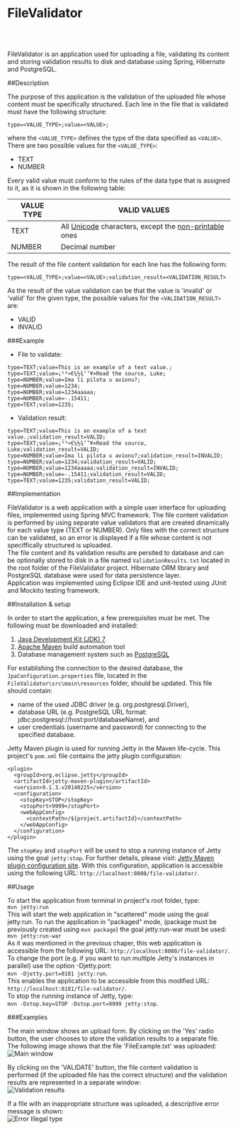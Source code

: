FileValidator
=============
<br></br> 

FileValidator is an application used for uploading a file, validating its content and storing validation results to disk and database using Spring, Hibernate and PostgreSQL.


##Description
<p></p> 

The purpose of this application is the validation of the uploaded file whose content must be specifically structured. 
Each line in the file that is validated must have the following structure:
```
type=<VALUE_TYPE>;value=<VALUE>;
```
where the ```<VALUE_TYPE>``` defines the type of the data specified as ```<VALUE>```. There are two possible values for the  ```<VALUE_TYPE>```:  
* TEXT  
* NUMBER

Every valid value must conform to the rules of the data type that is assigned to it, as it is shown in the following table:  

| VALUE TYPE    | VALID VALUES     |
| ------------- | -----------------|
| TEXT          | All [Unicode][1] characters, except the [non-printable][2] ones  |
| NUMBER        | Decimal number   |
<p></p> 

The result of the file content vaildation for each line has the following form:
```
type=<VALUE_TYPE>;value=<VALUE>;validation_result=<VALIDATION_RESULT>
```
As the result of the value validation can be that the value is 'invalid' or 'valid' for the given type, the possible values for the ```<VALIDATION_RESULT>``` are:
* VALID 
* INVALID  

###Example
<p></p>

* File to validate:  
```
type=TEXT;value=This is an example of a text value.;  
type=TEXT;value=¡²³¤€¼½¾‘’¥×Read the source, Luke;  
type=NUMBER;value=Ima li pilota u avionu?;  
type=NUMBER;value=1234;  
type=NUMBER;value=1234aaaaa;  
type=NUMBER;value=-.15411;  
type=TEXT;value=1235;  
```
* Validation result:  
```
type=TEXT;value=This is an example of a text value.;validation_result=VALID;
type=TEXT;value=¡²³¤€¼½¾‘’¥×Read the source, Luke;validation_result=VALID;
type=NUMBER;value=Ima li pilota u avionu?;validation_result=INVALID;
type=NUMBER;value=1234;validation_result=VALID;
type=NUMBER;value=1234aaaaa;validation_result=INVALID;
type=NUMBER;value=-.15411;validation_result=VALID;
type=TEXT;value=1235;validation_result=VALID; 
```

##Implementation
<p></p>

FileValidator is a web application with a simple user interface for uploading files, implemented using Spring MVC framework. The file content validation is performed by using separate value validators that are created dinamically for each value type (TEXT or NUMBER). Only files with the correct structure can be validated, so an error is displayed if a file whose content is not speciffically structured is uploaded.  
The file content and its validation results are persited to database and can be optionally stored to disk in a file named     ```ValidationResults.txt``` located in the root folder of the FileValidator project. Hibernate ORM library and PostgreSQL database were used for data persistence layer.  
Application was implemented using Eclipse IDE and unit-tested using JUnit and Mockito testing framework.  

##Installation & setup
<p></p>

In order to start the application, a few prerequisites must be met. The following must be downloaded and installed:  
1. [Java Development Kit (JDK) 7][3]  
2. [Apache Maven][4] build automation tool  
3. Database management system such as [PostgreSQL][5]  

For establishing the connection to the desired database, the ```JpaConfiguration.properties``` file, located in the ```FileValidator\src\main\resources``` folder, should be updated. This file should contain:
* name of the used JDBC driver (e.g. org.postgresql.Driver), 
* database URL (e.g. PostgreSQL URL format: jdbc:postgresql://host:port/databaseName), and
* user credentials (username and password) for connecting to the specified database.  

Jetty Maven plugin is used for running Jetty in the Maven life-cycle. This project's ```pom.xml``` file contains the jetty plugin configuration:
```
<plugin>
  <groupId>org.eclipse.jetty</groupId>
  <artifactId>jetty-maven-plugin</artifactId>
  <version>9.1.3.v20140225</version>
  <configuration>
    <stopKey>STOP</stopKey>
    <stopPort>9999</stopPort>
    <webAppConfig>
      <contextPath>/${project.artifactId}</contextPath>
    </webAppConfig>
  </configuration>
</plugin>
```
The ```stopKey``` and ```stopPort``` will be used to stop a running instance of Jetty using the goal ```jetty:stop```. For further details, please visit: [Jetty Maven plugin configuration site][6]. With this configuration, application is accessible using the following URL: ```http://localhost:8080/file-validator/```.   

##Usage
<p></p>

To start the application from terminal in project's root folder, type:  
```mvn jetty:run```  
This will start the web application in "scattered" mode using the goal jetty:run.
To run the application in "packaged" mode, (package must be previously created using ```mvn package```) the goal jetty:run-war must be used:  
```mvn jetty:run-war```  
As it was mentioned in the previous chaper, this web application is accessible from the following URL: ```http://localhost:8080/file-validator/```.  
To change the port (e.g. if you want to run multiple Jetty's instances in parallel) use the option -Djetty.port:  
```mvn -Djetty.port=8181 jetty:run```.   
This enables the application to be accessible from this modified URL: ```http://localhost:8181/file-validator/```.  
To stop the running instance of Jetty, type:  
```mvn -Dstop.key=STOP -Dstop.port=9999 jetty:stop```.  

###Examples
<p></p>

The main window shows an upload form. By clicking on the 'Yes' radio button, the user chooses to store the validation results to a separate file. The following image shows that the file 'FileExample.txt' was uploaded:  
![Main window](https://raw.githubusercontent.com/lzadrija/FileValidator/master/ApplicationSnapshots/MainForm.jpg)  

By clicking on the 'VALIDATE' button, the file content validation is performed (if the uploaded file has the correct structure) and the validation results are represented in a separate window:   
![Validation results](https://raw.githubusercontent.com/lzadrija/FileValidator/master/ApplicationSnapshots/ValidationResults.jpg)

If a file with an inappropriate structure was uploaded, a descriptive error message is shown:   
![Error Illegal type](https://raw.githubusercontent.com/lzadrija/FileValidator/master/ApplicationSnapshots/IllegalType.jpg)

[1]: http://en.wikipedia.org/wiki/List_of_Unicode_characters        "List of unicode characters"
[2]: http://web.itu.edu.tr/~sgunduz/courses/mikroisl/ascii.html        "List of non printable ASCII characters"
[3]: http://www.oracle.com/technetwork/java/javase/downloads/       "Java download"
[4]: http://maven.apache.org/download.cgi       "Maven download"
[5]: http://www.postgresql.org/download/        "PostgreSQL download"
[6]: http://www.eclipse.org/jetty/documentation/current/jetty-maven-plugin.html     "Jetty plugin configuration"
